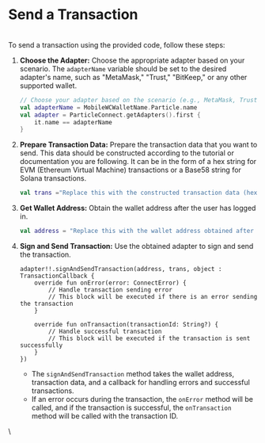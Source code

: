 # Send a Transaction

\
To send a transaction using the provided code, follow these steps:

1.  **Choose the Adapter:** Choose the appropriate adapter based on your scenario. The `adapterName` variable should be set to the desired adapter's name, such as "MetaMask," "Trust," "BitKeep," or any other supported wallet.

    ```kotlin
    // Choose your adapter based on the scenario (e.g., MetaMask, Trust, BitKeep)
    val adapterName = MobileWCWalletName.Particle.name 
    val adapter = ParticleConnect.getAdapters().first {
        it.name == adapterName
    }
    ```
2.  **Prepare Transaction Data:** Prepare the transaction data that you want to send. This data should be constructed according to the tutorial or documentation you are following. It can be in the form of a hex string for EVM (Ethereum Virtual Machine) transactions or a Base58 string for Solana transactions.

    ```kotlin
    val trans ="Replace this with the constructed transaction data (hex for EVM or Base58 for Solana)"
    ```
3.  **Get Wallet Address:** Obtain the wallet address after the user has logged in.

    ```kotlin
    val address = "Replace this with the wallet address obtained after login"
    ```
4.  **Sign and Send Transaction:** Use the obtained adapter to sign and send the transaction.

    ```
    adapter!!.signAndSendTransaction(address, trans, object : TransactionCallback {
        override fun onError(error: ConnectError) {
            // Handle transaction sending error
            // This block will be executed if there is an error sending the transaction
        }
    ​
        override fun onTransaction(transactionId: String?) {
            // Handle successful transaction
            // This block will be executed if the transaction is sent successfully
        }
    })
    ```

    * The `signAndSendTransaction` method takes the wallet address, transaction data, and a callback for handling errors and successful transactions.
    * If an error occurs during the transaction, the `onError` method will be called, and if the transaction is successful, the `onTransaction` method will be called with the transaction ID.

\

